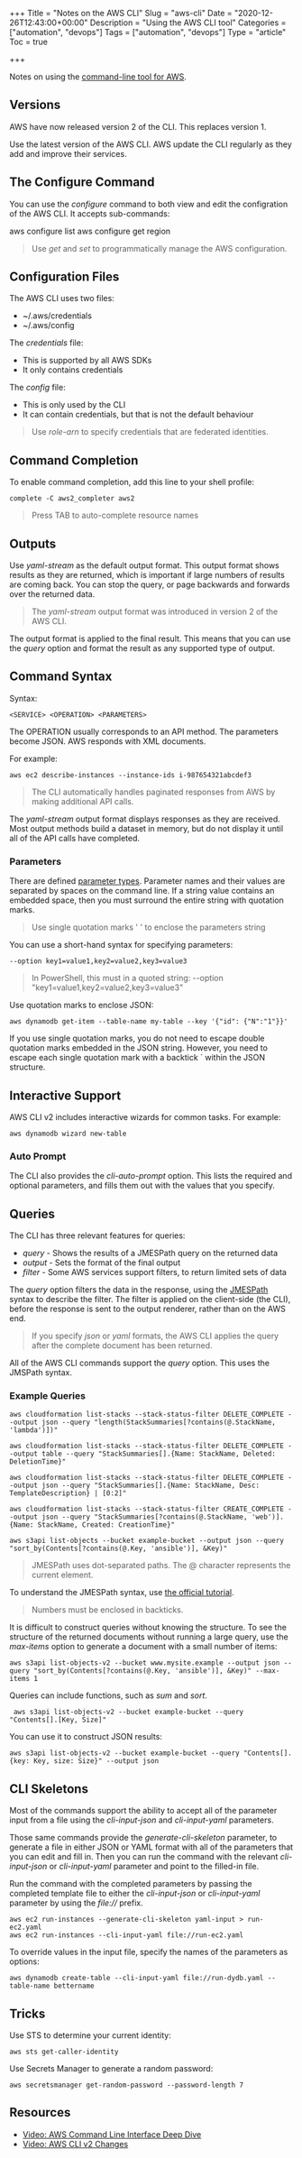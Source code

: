 +++
Title = "Notes on the AWS CLI"
Slug = "aws-cli"
Date = "2020-12-26T12:43:00+00:00"
Description = "Using the AWS CLI tool"
Categories = ["automation", "devops"]
Tags = ["automation", "devops"]
Type = "article"
Toc = true

+++

Notes on using the [command-line tool for AWS](https://aws.amazon.com/cli/).

<!--more-->

## Versions

AWS have now released version 2 of the CLI. This replaces version 1.

Use the latest version of the AWS CLI. AWS update the CLI regularly as they add and improve their services.

## The Configure Command

You can use the *configure* command to both view and edit the configration of the AWS CLI. It accepts sub-commands:

  aws configure list
  aws configure get region

> Use *get* and *set* to programmatically manage the AWS configuration.

## Configuration Files

The AWS CLI uses two files:

- ~/.aws/credentials 
- ~/.aws/config

The *credentials* file:

- This is supported by all AWS SDKs
- It only contains credentials

The *config* file:

- This is only used by the CLI
- It can contain credentials, but that is not the default behaviour

> Use *role-arn* to specify credentials that are federated identities.

## Command Completion

To enable command completion, add this line to your shell profile:

    complete -C aws2_completer aws2

> Press TAB to auto-complete resource names

## Outputs

Use *yaml-stream* as the default output format. This output format shows results as they are returned, which is important if large numbers of results are coming back. You can stop the query, or page backwards and forwards over the returned data.

> The *yaml-stream* output format was introduced in version 2 of the AWS CLI.

The output format is applied to the final result. This means that you can use the *query* option and format the result as any supported type of output.

## Command Syntax

Syntax:

    <SERVICE> <OPERATION> <PARAMETERS>

The OPERATION usually corresponds to an API method. The parameters become JSON. AWS responds with XML documents.

For example:

    aws ec2 describe-instances --instance-ids i-987654321abcdef3

> The CLI automatically handles paginated responses from AWS by making additional API calls.

The *yaml-stream* output format displays responses as they are received. Most output methods build a dataset in memory, but do not display it until all of the API calls have completed.

### Parameters

There are defined [parameter types](https://docs.aws.amazon.com/cli/latest/userguide/cli-usage-parameters-types.html). Parameter names and their values are separated by spaces on the command line. If a string value contains an embedded space, then you must surround the entire string with quotation marks.

> Use single quotation marks ' ' to enclose the parameters string

You can use a short-hand syntax for specifying parameters:

    --option key1=value1,key2=value2,key3=value3

> In PowerShell, this must in a quoted string: --option "key1=value1,key2=value2,key3=value3"

Use quotation marks to enclose JSON:

    aws dynamodb get-item --table-name my-table --key '{"id": {"N":"1"}}'

If you use single quotation marks, you do not need to escape double quotation marks embedded in the JSON string. However, you need to escape each single quotation mark with a backtick \` within the JSON structure.

## Interactive Support

AWS CLI v2 includes interactive wizards for common tasks. For example:

    aws dynamodb wizard new-table

### Auto Prompt

The CLI also provides the *cli-auto-prompt* option. This lists the required and optional parameters, and fills them out with the values that you specify.

## Queries

The CLI has three relevant features for queries:

- *query* - Shows the results of a JMESPath query on the returned data
- *output* - Sets the format of the final output
- *filter* - Some AWS services support filters, to return limited sets of data

The *query* option filters the data in the response, using the [JMESPath](https://jmespath.org) syntax to describe the filter. The filter is applied on the client-side (the CLI), before the response is sent to the output renderer, rather than on the AWS end.

> If you specify *json* or *yaml* formats, the AWS CLI applies the query after the complete document has been returned.

All of the AWS CLI commands support the *query* option. This uses the JMSPath syntax.

### Example Queries

    aws cloudformation list-stacks --stack-status-filter DELETE_COMPLETE --output json --query "length(StackSummaries[?contains(@.StackName, 'lambda')])"

    aws cloudformation list-stacks --stack-status-filter DELETE_COMPLETE --output table --query "StackSummaries[].{Name: StackName, Deleted: DeletionTime}"

    aws cloudformation list-stacks --stack-status-filter DELETE_COMPLETE --output json --query "StackSummaries[].{Name: StackName, Desc: TemplateDescription} | [0:2]"

    aws cloudformation list-stacks --stack-status-filter CREATE_COMPLETE --output json --query "StackSummaries[?contains(@.StackName, 'web')].{Name: StackName, Created: CreationTime}"

    aws s3api list-objects --bucket example-bucket --output json --query "sort_by(Contents[?contains(@.Key, 'ansible')], &Key)"

> JMESPath uses dot-separated paths. The @ character represents the current element.

To understand the JMESPath syntax, use [the official tutorial](https://jmespath.org/tutorial.html).

> Numbers must be enclosed in backticks.

It is difficult to construct queries without knowing the structure. To see the structure of the returned documents without running a large query, use the *max-items* option to generate a document with a small number of items:

    aws s3api list-objects-v2 --bucket www.mysite.example --output json --query "sort_by(Contents[?contains(@.Key, 'ansible')], &Key)" --max-items 1

Queries can include functions, such as *sum* and *sort*.

     aws s3api list-objects-v2 --bucket example-bucket --query "Contents[].[Key, Size]"

You can use it to construct JSON results:

    aws s3api list-objects-v2 --bucket example-bucket --query "Contents[].{key: Key, size: Size}" --output json

## CLI Skeletons

Most of the commands support the ability to accept all of the parameter input from a file using the *cli-input-json* and *cli-input-yaml* parameters.

Those same commands provide the *generate-cli-skeleton* parameter, to generate a file in either JSON or YAML format with all of the parameters that you can edit and fill in. Then you can run the command with the relevant *cli-input-json* or *cli-input-yaml* parameter and point to the filled-in file. 

Run the command with the completed parameters by passing the completed template file to either the *cli-input-json* or *cli-input-yaml* parameter by using the *file://* prefix.

    aws ec2 run-instances --generate-cli-skeleton yaml-input > run-ec2.yaml
	aws ec2 run-instances --cli-input-yaml file://run-ec2.yaml

To override values in the input file, specify the names of the parameters as options:

    aws dynamodb create-table --cli-input-yaml file://run-dydb.yaml --table-name bettername

## Tricks

Use STS to determine your current identity:

    aws sts get-caller-identity

Use Secrets Manager to generate a random password:

    aws secretsmanager get-random-password --password-length 7

## Resources

- [Video: AWS Command Line Interface Deep Dive](https://www.youtube.com/watch?v=ZbgvG7yFoQI)
- [Video: AWS CLI v2 Changes](https://www.youtube.com/watch?v=U5y7JI_mHk8)
